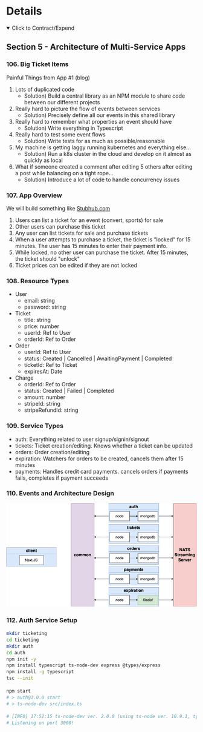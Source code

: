 # Details

<details open> 
  <summary>Click to Contract/Expend</summary>

## Section 5 - Architecture of Multi-Service Apps

### 106. Big Ticket Items

Painful Things from App #1 (blog)

1. Lots of duplicated code
   - Solution) Build a central library as an NPM module to share code between our different projects
2. Really hard to picture the flow of events between services
   - Solution) Precisely define all our events in this shared library
3. Really hard to remember what properties an event should have
   - Solution) Write everything in Typescript
4. Really hard to test some event flows
   - Solution) Write tests for as much as possible/reasonable
5. My machine is getting laggy running kubernetes and everything else...
   - Solution) Run a k8s cluster in the cloud and develop on it almost as quickly as local
6. What if someone created a comment after editing 5 others after editing a post while balancing on a tight rope...
   - Solution) Introduce a lot of code to handle concurrency issues

### 107. App Overview

We will build something like [Stubhub.com](https://www.stubhub.com/)

1. Users can list a ticket for an event (convert, sports) for sale
2. Other users can purchase this ticket
3. Any user can list tickets for sale and purchase tickets
4. When a user attempts to purchase a ticket, the ticket is "locked" for 15 minutes. The user has 15 minutes to enter their payment info.
5. While locked, no other user can purchase the ticket. After 15 minutes, the ticket should "unlock"
6. Ticket prices can be edited if they are not locked

### 108. Resource Types

- User
  - email: string
  - password: string
- Ticket
  - title: string
  - price: number
  - userId: Ref to User
  - orderId: Ref to Order
- Order
  - userId: Ref to User
  - status: Created | Cancelled | AwaitingPayment | Completed
  - ticketId: Ref to Ticket
  - expiresAt: Date
- Charge
  - orderId: Ref to Order
  - status: Created | Failed | Completed
  - amount: number
  - stripeId: string
  - stripeRefundId: string

### 109. Service Types

- auth: Everything related to user signup/signin/signout
- tickets: Ticket creation/editing. Knows whether a ticket can be updated
- orders: Order creation/editing
- expiration: Watchers for orders to be created, cancels them after 15 minutes
- payments: Handles credit card payments. cancels orders if payments fails, completes if payment succeeds

### 110. Events and Architecture Design

![second app architecture](./resources/110-second-app-architecture-design.jpeg)

### 112. Auth Service Setup

```sh
mkdir ticketing
cd ticketing
mkdir auth
cd auth
npm init -y
npm install typescript ts-node-dev express @types/express
npm install -g typescript
tsc --init

npm start
# > auth@1.0.0 start
# > ts-node-dev src/index.ts

# [INFO] 17:52:15 ts-node-dev ver. 2.0.0 (using ts-node ver. 10.9.1, typescript ver. 4.9.5)
# Listening on port 3000!
```

</details>
